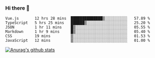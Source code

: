### Hi there 👋



<!--
**webB1an/webB1an** is a ✨ _special_ ✨ repository because its `README.md` (this file) appears on your GitHub profile.

Here are some ideas to get you started:

- 🔭 I’m currently working on ...
- 🌱 I’m currently learning ...
- 👯 I’m looking to collaborate on ...
- 🤔 I’m looking for help with ...
- 💬 Ask me about ...
- 📫 How to reach me: ...
- 😄 Pronouns: ...
- ⚡ Fun fact: ...
-->

<!--START_SECTION:waka-->

```text
Vue.js       12 hrs 28 mins  ██████████████▒░░░░░░░░░░   57.89 %
TypeScript   5 hrs 25 mins   ██████▒░░░░░░░░░░░░░░░░░░   25.20 %
JSON         1 hr 11 mins    █▒░░░░░░░░░░░░░░░░░░░░░░░   05.55 %
Markdown     1 hr 9 mins     █▒░░░░░░░░░░░░░░░░░░░░░░░   05.40 %
CSS          19 mins         ▒░░░░░░░░░░░░░░░░░░░░░░░░   01.53 %
JavaScript   12 mins         ▒░░░░░░░░░░░░░░░░░░░░░░░░   01.00 %
```

<!--END_SECTION:waka-->


[![Anurag's github stats](https://github-readme-stats.vercel.app/api?username=webB1an&show_icons=true&theme=radical)](https://github.com/anuraghazra/github-readme-stats)

